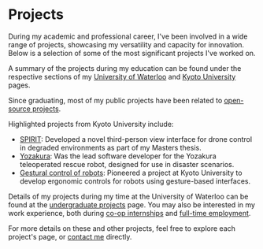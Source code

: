 # Projects
During my academic and professional career, I've been involved in a wide range of projects,
showcasing my versatility and capacity for innovation.
Below is a selection of some of the most significant projects I've worked on.

A summary of the projects during my education can be found under the respective sections of
my [University of Waterloo](../education/waterloo.md#highlighted-projects) and
[Kyoto University](../education/kyoto.md#highlighted-projects) pages.

Since graduating, most of my public projects have been related to [open-source projects](open_source.md).

Highlighted projects from Kyoto University include:

- [SPIRIT](spirit.md): Developed a novel third-person view interface for drone control in degraded environments as part of my Masters thesis.
- [Yozakura](yozakura.md): Was the lead software developer for the Yozakura teleoperated rescue robot, designed for use in disaster scenarios.
- [Gestural control of robots](myo.md): Pioneered a project at Kyoto University to develop ergonomic controls for robots
  using gesture-based interfaces.

Details of my projects during my time at the University of Waterloo can be found at the [undergraduate projects](undergrad.md) page.
You may also be interested in my work experience, both during [co-op internships](../work/coop.md) and
[full-time employment](../work).

For more details on these and other projects, feel free to explore each project's page, or [contact me](mailto:contact@jnassar.com) directly.